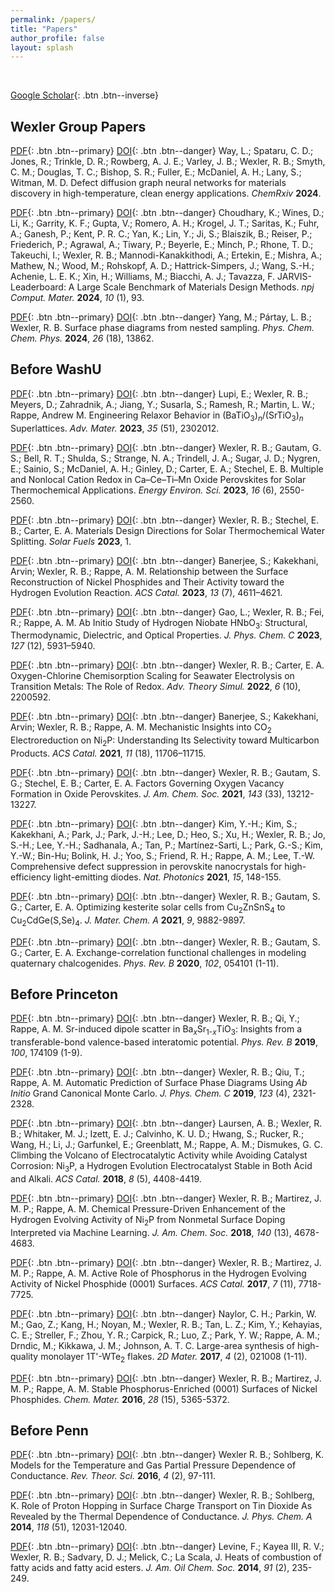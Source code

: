 ```yaml
---
permalink: /papers/
title: "Papers"
author_profile: false
layout: splash
---
```


<br>

[Google Scholar](https://scholar.google.com/citations?user=BMnroAsAAAAJ&hl=en&oi=ao){: .btn .btn--inverse}

## Wexler Group Papers

[PDF](../assets/papers/Way2024.pdf){: .btn .btn--primary}
[DOI](https://doi.org/10.26434/chemrxiv-2024-wrp5z){: .btn .btn--danger}
Way, L.; Spataru, C. D.; Jones, R.; Trinkle, D. R.; Rowberg, A. J. E.; Varley, J. B.; Wexler, R. B.; Smyth, C. M.; Douglas, T. C.; Bishop, S. R.; Fuller, E.; McDaniel, A. H.; Lany, S.; Witman, M. D.
Defect diffusion graph neural networks for materials discovery in high-temperature, clean energy applications.
*ChemRxiv* **2024**.

[PDF](../assets/papers/Choudhary2024p93.pdf){: .btn .btn--primary}
[DOI](https://doi.org/10.1038/s41524-024-01259-w){: .btn .btn--danger}
Choudhary, K.; Wines, D.; Li, K.; Garrity, K. F.; Gupta, V.; Romero, A. H.; Krogel, J. T.; Saritas, K.; Fuhr, A.; Ganesh, P.; Kent, P. R. C.; Yan, K.; Lin, Y.; Ji, S.; Blaiszik, B.; Reiser, P.; Friederich, P.; Agrawal, A.; Tiwary, P.; Beyerle, E.; Minch, P.; Rhone, T. D.; Takeuchi, I.; Wexler, R. B.; Mannodi-Kanakkithodi, A.; Ertekin, E.; Mishra, A.; Mathew, N.; Wood, M.; Rohskopf, A. D.; Hattrick-Simpers, J.; Wang, S.-H.; Achenie, L. E. K.; Xin, H.; Williams, M.; Biacchi, A. J.; Tavazza, F.
JARVIS-Leaderboard: A Large Scale Benchmark of Materials Design Methods.
*npj Comput. Mater.* **2024**, *10* (1), 93.

[PDF](../assets/papers/Yang2024p13862.pdf){: .btn .btn--primary}
[DOI](https://doi.org/10.1039/D4CP00050A){: .btn .btn--danger}
Yang, M.; Pártay, L. B.; Wexler, R. B.
Surface phase diagrams from nested sampling.
*Phys. Chem. Chem. Phys.* **2024**, *26* (18), 13862.

## Before WashU

[PDF](../assets/papers/Lupi2023p2302012.pdf){: .btn .btn--primary}
[DOI](https://doi.org/10.1002/adma.202302012){: .btn .btn--danger}
Lupi, E.; Wexler, R. B.; Meyers, D.; Zahradnik, A.; Jiang, Y.; Susarla, S.; Ramesh, R.; Martin, L. W.; Rappe, Andrew M.
Engineering Relaxor Behavior in (BaTiO<sub>3</sub>)<sub><i>n</i></sub>/(SrTiO<sub>3</sub>)<sub><i>n</i></sub> Superlattices.
*Adv. Mater.* **2023**, *35* (51), 2302012.

[PDF](../assets/papers/Wexler2023p2550.pdf){: .btn .btn--primary}
[DOI](https://doi.org/10.1039/D3EE00234A){: .btn .btn--danger}
Wexler, R. B.; Gautam, G. S.; Bell, R. T.; Shulda, S.; Strange, N. A.; Trindell, J. A.; Sugar, J. D.; Nygren, E.; Sainio, S.; McDaniel, A. H.; Ginley, D.; Carter, E. A.; Stechel, E. B.
Multiple and Nonlocal Cation Redox in Ca–Ce–Ti–Mn Oxide Perovskites for Solar Thermochemical Applications.
*Energy Environ. Sci.* **2023**, *16* (6), 2550-2560.

[PDF](../assets/papers/Wexler2023p1.pdf){: .btn .btn--primary}
[DOI](https://doi.org/10.1002/9781119752097.ch1){: .btn .btn--danger}
Wexler, R. B.; Stechel, E. B.; Carter, E. A.
Materials Design Directions for Solar Thermochemical Water Splitting.
*Solar Fuels* **2023**, 1.

[PDF](../assets/papers/Banerjee2023p4611.pdf){: .btn .btn--primary}
[DOI](https://doi.org/10.1021/acscatal.2c06427){: .btn .btn--danger}
Banerjee, S.; Kakekhani, Arvin; Wexler, R. B.; Rappe, A. M.
Relationship between the Surface Reconstruction of Nickel Phosphides and Their Activity toward the Hydrogen Evolution Reaction.
*ACS Catal.* **2023**, *13* (7), 4611–4621.

[PDF](../assets/papers/Gao2023p5931.pdf){: .btn .btn--primary}
[DOI](https://doi.org/10.1021/acs.jpcc.2c07844){: .btn .btn--danger}
Gao, L.; Wexler, R. B.; Fei, R.; Rappe, A. M.
Ab Initio Study of Hydrogen Niobate HNbO<sub>3</sub>: Structural, Thermodynamic, Dielectric, and Optical Properties.
*J. Phys. Chem. C* **2023**, *127* (12), 5931–5940.

[PDF](../assets/papers/Wexler2022p2200592.pdf){: .btn .btn--primary}
[DOI](https://doi.org/10.1002/adts.202200592){: .btn .btn--danger}
Wexler, R. B.; Carter, E. A.
Oxygen-Chlorine Chemisorption Scaling for Seawater Electrolysis on Transition Metals: The Role of Redox.
*Adv. Theory Simul.* **2022**, *6* (10), 2200592.

[PDF](../assets/papers/Banerjee2021p11706.pdf){: .btn .btn--primary}
[DOI](https://doi.org/10.1021/acscatal.1c03639){: .btn .btn--danger}
Banerjee, S.; Kakekhani, Arvin; Wexler, R. B.; Rappe, A. M.
Mechanistic Insights into CO<sub>2</sub> Electroreduction on Ni<sub>2</sub>P: Understanding Its Selectivity toward Multicarbon Products.
*ACS Catal.* **2021**, *11* (18), 11706–11715.

[PDF](../assets/papers/Wexler2021p13212.pdf){: .btn .btn--primary}
[DOI](https://doi.org/10.1021/jacs.1c05570){: .btn .btn--danger}
Wexler, R. B.; Gautam, S. G.; Stechel, E. B.; Carter, E. A.
Factors Governing Oxygen Vacancy Formation in Oxide Perovskites.
*J. Am. Chem. Soc.* **2021**, *143* (33), 13212-13227.

[PDF](../assets/papers/Kim2021p148.pdf){: .btn .btn--primary}
[DOI](https://doi.org/10.1038/s41566-020-00732-4){: .btn .btn--danger}
Kim, Y.-H.; Kim, S.; Kakekhani, A.; Park, J.; Park, J.-H.; Lee, D.; Heo, S.; Xu, H.; Wexler, R. B.; Jo, S.-H.; Lee, Y.-H.; Sadhanala, A.; Tan, P.; Mart&iacute;nez-Sarti, L.; Park, G.-S.; Kim, Y.-W.; Bin-Hu; Bolink, H. J.; Yoo, S.; Friend, R. H.; Rappe, A. M.; Lee, T.-W.
Comprehensive defect suppression in perovskite nanocrystals for high-efficiency light-emitting diodes.
*Nat. Photonics* **2021**, *15*, 148-155.

[PDF](../assets/papers/Wexler2021p9882.pdf){: .btn .btn--primary}
[DOI](https://doi.org/10.1039/D0TA11603C){: .btn .btn--danger}
Wexler, R. B.; Gautam, S. G.; Carter, E. A.
Optimizing kesterite solar cells from Cu<sub>2</sub>ZnSnS<sub>4</sub> to Cu<sub>2</sub>CdGe(S,Se)<sub>4</sub>.
*J. Mater. Chem. A* **2021**, *9*, 9882-9897.

[PDF](../assets/papers/Wexler2020p054101.pdf){: .btn .btn--primary}
[DOI](https://doi.org/10.1103/PhysRevB.102.054101){: .btn .btn--danger}
Wexler, R. B.; Gautam, S. G.; Carter, E. A.
Exchange-correlation functional challenges in modeling quaternary chalcogenides.
*Phys. Rev. B* **2020**, *102*, 054101 (1-11).

## Before Princeton

[PDF](../assets/papers/Wexler2019p174109.pdf){: .btn .btn--primary}
[DOI](https://doi.org/10.1103/PhysRevB.100.174109){: .btn .btn--danger}
Wexler, R. B.; Qi, Y.; Rappe, A. M.
Sr-induced dipole scatter in Ba<sub>*x*</sub>Sr<sub>1-*x*</sub>TiO<sub>3</sub>: Insights from a transferable-bond valence-based interatomic potential.
*Phys. Rev. B* **2019**, *100*, 174109 (1-9).

[PDF](../assets/papers/Wexler2019p2321.pdf){: .btn .btn--primary}
[DOI](https://doi.org/10.1021/acs.jpcc.8b11093){: .btn .btn--danger}
Wexler, R. B.; Qiu, T.; Rappe, A. M.
Automatic Prediction of Surface Phase Diagrams Using *Ab Initio* Grand Canonical Monte Carlo.
*J. Phys. Chem. C* **2019**, *123* (4), 2321-2328.

[PDF](../assets/papers/Laursen2018p4408.pdf){: .btn .btn--primary}
[DOI](https://doi.org/10.1021/acscatal.7b04466){: .btn .btn--danger}
Laursen, A. B.; Wexler, R. B.; Whitaker, M. J.; Izett, E. J.; Calvinho, K. U. D.; Hwang, S.; Rucker, R.; Wang, H.; Li, J.; Garfunkel, E.; Greenblatt, M.; Rappe, A. M.; Dismukes, G. C.
Climbing the Volcano of Electrocatalytic Activity while Avoiding Catalyst Corrosion: Ni<sub>3</sub>P, a Hydrogen Evolution Electrocatalyst Stable in Both Acid and Alkali.
*ACS Catal.* **2018**, *8* (5), 4408-4419.

[PDF](../assets/papers/Wexler2018p4678.pdf){: .btn .btn--primary}
[DOI](https://doi.org/10.1021/jacs.8b00947){: .btn .btn--danger}
Wexler, R. B.; Martirez, J. M. P.; Rappe, A. M.
Chemical Pressure-Driven Enhancement of the Hydrogen Evolving Activity of Ni<sub>2</sub>P from Nonmetal Surface Doping Interpreted via Machine Learning.
*J. Am. Chem. Soc.* **2018**, *140* (13), 4678-4683.

[PDF](../assets/papers/Wexler2017p7718.pdf){: .btn .btn--primary}
[DOI](https://doi.org/10.1021/acscatal.7b02761){: .btn .btn--danger}
Wexler, R. B.; Martirez, J. M. P.; Rappe, A. M.
Active Role of Phosphorus in the Hydrogen Evolving Activity of Nickel Phosphide (0001) Surfaces.
*ACS Catal.* **2017**, *7* (11), 7718-7725.

[PDF](../assets/papers/Naylor2017p021008.pdf){: .btn .btn--primary}
[DOI](https://doi.org/10.1088/2053-1583/aa5921){: .btn .btn--danger}
Naylor, C. H.; Parkin, W. M.; Gao, Z.; Kang, H.; Noyan, M.; Wexler, R. B.; Tan, L. Z.; Kim, Y.; Kehayias, C. E.; Streller, F.; Zhou, Y. R.; Carpick, R.; Luo, Z.; Park, Y. W.; Rappe, A. M.; Drndic, M.; Kikkawa, J. M.; Johnson, A. T. C.
Large-area synthesis of high-quality monolayer 1T'-WTe<sub>2</sub> flakes.
*2D Mater.* **2017**, *4* (2), 021008 (1-11).

[PDF](../assets/papers/Wexler2016p5365.pdf){: .btn .btn--primary}
[DOI](https://doi.org/10.1021/acs.chemmater.6b01437){: .btn .btn--danger}
Wexler, R. B.; Martirez, J. M. P.; Rappe, A. M.
Stable Phosphorus-Enriched (0001) Surfaces of Nickel Phosphides.
*Chem. Mater.* **2016**, *28* (15), 5365-5372.

## Before Penn

[PDF](../assets/papers/Wexler2016p97.pdf){: .btn .btn--primary}
[DOI](https://doi.org/10.1166/rits.2016.1051){: .btn .btn--danger}
Wexler R. B.; Sohlberg, K.
Models for the Temperature and Gas Partial Pressure Dependence of Conductance.
*Rev. Theor. Sci.* **2016**, *4* (2), 97-111.

[PDF](../assets/papers/Wexler2014p12031.pdf){: .btn .btn--primary}
[DOI](https://doi.org/10.1021/jp5076719){: .btn .btn--danger}
Wexler, R. B.; Sohlberg, K.
Role of Proton Hopping in Surface Charge Transport on Tin Dioxide As Revealed by the Thermal Dependence of Conductance.
*J. Phys. Chem. A* **2014**, *118* (51), 12031-12040.

[PDF](../assets/papers/Levine2014p235.pdf){: .btn .btn--primary}
[DOI](https://doi.org/10.1007/s11746-013-2367-0){: .btn .btn--danger}
Levine, F.; Kayea III, R. V.; Wexler, R. B.; Sadvary, D. J.; Melick, C.; La Scala, J.
Heats of combustion of fatty acids and fatty acid esters.
*J. Am. Oil Chem. Soc.* **2014**, *91* (2), 235-249.